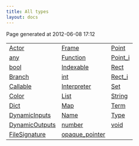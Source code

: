 ```yaml
---
title: All types
layout: docs
---
```


<div class="bottom_right_note">Page generated at 2012-06-08 17:12</div>

<table>
  <tr>
    <td><a href="/docs/Actor.html">Actor</a></td>
    <td><a href="/docs/Frame.html">Frame</a></td>
    <td><a href="/docs/Point.html">Point</a></td>
  </tr>
  <tr>
    <td><a href="/docs/any.html">any</a></td>
    <td><a href="/docs/Function.html">Function</a></td>
    <td><a href="/docs/Point_i.html">Point_i</a></td>
  </tr>
  <tr>
    <td><a href="/docs/bool.html">bool</a></td>
    <td><a href="/docs/Indexable.html">Indexable</a></td>
    <td><a href="/docs/Rect.html">Rect</a></td>
  </tr>
  <tr>
    <td><a href="/docs/Branch.html">Branch</a></td>
    <td><a href="/docs/int.html">int</a></td>
    <td><a href="/docs/Rect_i.html">Rect_i</a></td>
  </tr>
  <tr>
    <td><a href="/docs/Callable.html">Callable</a></td>
    <td><a href="/docs/Interpreter.html">Interpreter</a></td>
    <td><a href="/docs/Set.html">Set</a></td>
  </tr>
  <tr>
    <td><a href="/docs/Color.html">Color</a></td>
    <td><a href="/docs/List.html">List</a></td>
    <td><a href="/docs/String.html">String</a></td>
  </tr>
  <tr>
    <td><a href="/docs/Dict.html">Dict</a></td>
    <td><a href="/docs/Map.html">Map</a></td>
    <td><a href="/docs/Term.html">Term</a></td>
  </tr>
  <tr>
    <td><a href="/docs/DynamicInputs.html">DynamicInputs</a></td>
    <td><a href="/docs/Name.html">Name</a></td>
    <td><a href="/docs/Type.html">Type</a></td>
  </tr>
  <tr>
    <td><a href="/docs/DynamicOutputs.html">DynamicOutputs</a></td>
    <td><a href="/docs/number.html">number</a></td>
    <td><a href="/docs/void.html">void</a></td>
  </tr>
  <tr>
    <td><a href="/docs/FileSignature.html">FileSignature</a></td>
    <td><a href="/docs/opaque_pointer.html">opaque_pointer</a></td>
  </tr>
</table>


